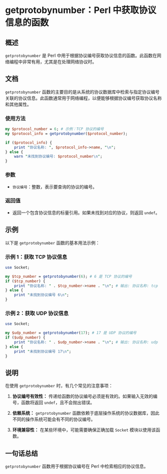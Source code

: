 <!--
Meta Description: # getprotobynumber：Perl 中获取协议信息的函数 ## 概述 `getprotobynumber` 是 Perl 中用于根据协议编号获取协议信息的函数。此函数在网络编程中非常有用，尤其是在处理网络协议时。 ## 文档 `getprotobynumber` 函数的主要目的是从系统的...
Meta Keywords: getprotobynumber, perl, print, 协议名称, tcp
-->

# getprotobynumber：Perl 中获取协议信息的函数

## 概述
`getprotobynumber` 是 Perl 中用于根据协议编号获取协议信息的函数。此函数在网络编程中非常有用，尤其是在处理网络协议时。

## 文档
`getprotobynumber` 函数的主要目的是从系统的协议数据库中检索与指定协议编号关联的协议信息。此函数通常用于网络编程，以便能够根据协议编号获取协议名称和其他属性。

### 使用方法
```perl
my $protocol_number = 6; # 示例：TCP 协议的编号
my $protocol_info = getprotobynumber($protocol_number);

if ($protocol_info) {
    print "协议名称: ", $protocol_info->name, "\n";
} else {
    warn "未找到协议编号: $protocol_number\n";
}
```

### 参数
- `协议编号`：整数，表示要查询的协议的编号。

### 返回值
- 返回一个包含协议信息的标量引用。如果未找到对应的协议，则返回 `undef`。

## 示例
以下是 `getprotobynumber` 函数的基本用法示例：

### 示例 1：获取 TCP 协议信息
```perl
use Socket;

my $tcp_number = getprotobynumber(6); # 6 是 TCP 协议的编号
if ($tcp_number) {
    print "协议名称: " . $tcp_number->name . "\n"; # 输出: 协议名称: tcp
} else {
    print "未找到协议编号 6\n";
}
```

### 示例 2：获取 UDP 协议信息
```perl
use Socket;

my $udp_number = getprotobynumber(17); # 17 是 UDP 协议的编号
if ($udp_number) {
    print "协议名称: " . $udp_number->name . "\n"; # 输出: 协议名称: udp
} else {
    print "未找到协议编号 17\n";
}
```

## 说明
在使用 `getprotobynumber` 时，有几个常见的注意事项：

1. **协议编号有效性：** 传递给函数的协议编号必须是有效的。如果输入无效的编号，函数将返回 `undef`，且不会抛出错误。
   
2. **依赖系统：** `getprotobynumber` 函数依赖于底层操作系统的协议数据库，因此不同的操作系统可能会有不同的协议编号。

3. **环境兼容性：** 在某些环境中，可能需要确保正确加载 `Socket` 模块以使用该函数。

## 一句话总结
`getprotobynumber` 函数用于根据协议编号在 Perl 中检索相应的协议信息。